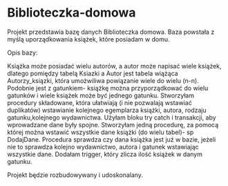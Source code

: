 # Biblioteczka-domowa
Projekt przedstawia bazę danych Biblioteczka domowa.
Baza powstała z myślą uporządkowania książek, które posiadam w domu.

Opis bazy:

Książka może posiadać wielu autorów, a autor może napisać wiele książek, dlatego pomiędzy tabelą Ksiazki a Autor jest tabela wiążąca Autorzy_ksiązki, która umożwiliwa powiązanie wiele do wielu (n-n). Podobnie jest z gatunkiem- książkę można przyporządkować do wielu gatunków i wiele książek może być jednego gatunku.
Stworzyłam procedury składowane, która ułatwiają (i nie pozwalają wstawiać duplikatów) wstawianie kolejnego egemplarza książki, autora, rodzaju gatunku,kolejnego wydawnictwa. Użyłam bloku try catch i transakcji, aby wprowadzane dane były spojne. Stworzyłam jedną procedurę, za pomocą której można wstawić wszystkie dane książki (do wielu tabel)- sp DodajDane. Procedura sprawdza czy dana książka jest już w bazie, jeżeli nie to sprawdza kolejno wydawnictwo, autora i gatunek wstawiając wszystkie dane.
Dodałam trigger, który zlicza ilość książek w danym gatunku.

Projekt będzie rozbudowywany i udoskonalany.

